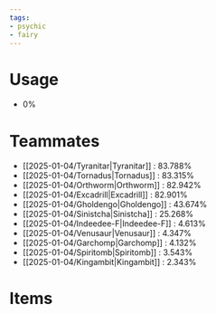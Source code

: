 ```yaml
---
tags:
- psychic
- fairy
---
```

# Usage
- 0%
# Teammates
- [[2025-01-04/Tyranitar|Tyranitar]] : 83.788%
- [[2025-01-04/Tornadus|Tornadus]] : 83.315%
- [[2025-01-04/Orthworm|Orthworm]] : 82.942%
- [[2025-01-04/Excadrill|Excadrill]] : 82.901%
- [[2025-01-04/Gholdengo|Gholdengo]] : 43.674%
- [[2025-01-04/Sinistcha|Sinistcha]] : 25.268%
- [[2025-01-04/Indeedee-F|Indeedee-F]] : 4.613%
- [[2025-01-04/Venusaur|Venusaur]] : 4.347%
- [[2025-01-04/Garchomp|Garchomp]] : 4.132%
- [[2025-01-04/Spiritomb|Spiritomb]] : 3.543%
- [[2025-01-04/Kingambit|Kingambit]] : 2.343%
# Items